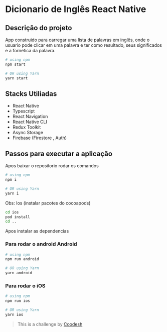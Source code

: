 
# Dicionario de Inglês React Native

## Descrição do projeto

App construido para carregar uma lista de palavras em inglês, onde o usuario pode clicar em uma palavra e ter como resultado, seus significados e a fornetica da palavra.

```bash
# using npm
npm start

# OR using Yarn
yarn start
```

## Stacks Utiliadas

- React Native 
- Typescript
- React Navigation
- React Native CLI
- Redux Toolkit
- Async Storage
- Firebase (Firestore , Auth)

## Passos para executar a aplicação

Apos baixar o repositorio rodar os comandos

```bash
# using npm
npm i

# OR using Yarn
yarn i
```

Obs: Ios (instalar pacotes do cocoapods)
```bash
cd ios
pod install
cd ..
```

Apos instalar as dependencias

### Para rodar o android Android
```bash
# using npm
npm run android

# OR using Yarn
yarn android
```

### Para rodar o iOS
```bash
# using npm
npm run ios

# OR using Yarn
yarn ios
```

>  This is a challenge by [Coodesh](https://coodesh.com/)